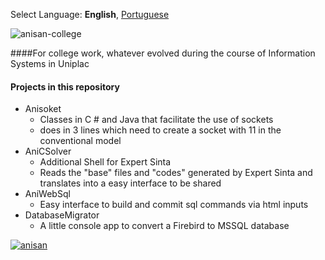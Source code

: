 Select Language: **English**, [Portuguese](https://github.com/AnisanWesley/anisan-college/blob/master/README-pt.md)

![anisan-college](https://raw.githubusercontent.com/AnisanWesley/anisan-core/master/images/logos/anisan-college.png)

####For college work, whatever evolved during the course of Information Systems in Uniplac

#### Projects in this repository 
* Anisoket 
  *  Classes in C # and Java that facilitate the use of sockets 
  *  does in 3 lines which need to create a socket with 11 in the conventional model 
* AniCSolver 
  *  Additional Shell for Expert Sinta
  *  Reads the "base" files and "codes" generated by Expert Sinta and translates into a easy interface to be shared
* AniWebSql 
  *  Easy interface to build and commit sql commands via html inputs
* DatabaseMigrator
  *  A little console app to convert a Firebird to MSSQL database



[![anisan](https://raw.githubusercontent.com/AnisanWesley/anisan-core/master/images/logos/avatar48x48.jpg)](https://github.com/AnisanWesley/anisan-core)